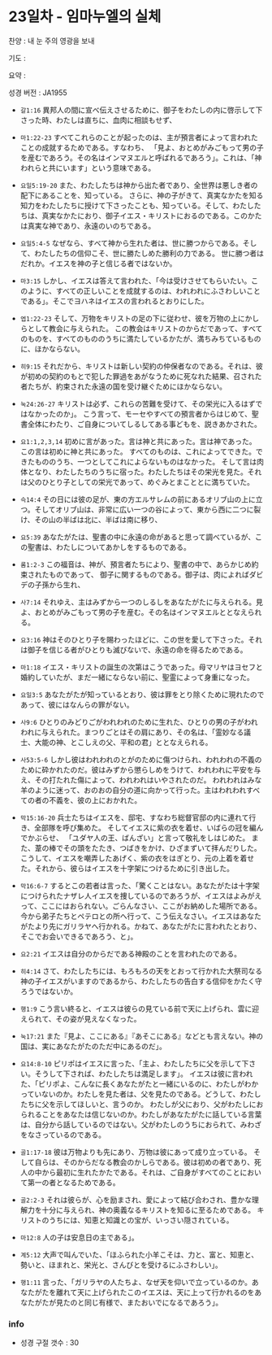 # 23일차 - 임마누엘의 실체

찬양 : 내 눈 주의 영광을 보내

기도 : 

요약 : 

성경 버전 : JA1955

- `갈1:16` 異邦人の間に宣べ伝えさせるために、御子をわたしの内に啓示して下さった時、わたしは直ちに、血肉に相談もせず、

- `마1:22-23` すべてこれらのことが起ったのは、主が預言者によって言われたことの成就するためである。すなわち、 「見よ、おとめがみごもって男の子を産むであろう。その名はインマヌエルと呼ばれるであろう」。これは、「神われらと共にいます」という意味である。

- `요일5:19-20` また、わたしたちは神から出た者であり、全世界は悪しき者の配下にあることを、知っている。 さらに、神の子がきて、真実なかたを知る知力をわたしたちに授けて下さったことも、知っている。そして、わたしたちは、真実なかたにおり、御子イエス・キリストにおるのである。このかたは真実な神であり、永遠のいのちである。

- `요일5:4-5` なぜなら、すべて神から生れた者は、世に勝つからである。そして、わたしたちの信仰こそ、世に勝たしめた勝利の力である。 世に勝つ者はだれか。イエスを神の子と信じる者ではないか。

- `마3:15` しかし、イエスは答えて言われた、「今は受けさせてもらいたい。このように、すべての正しいことを成就するのは、われわれにふさわしいことである」。そこでヨハネはイエスの言われるとおりにした。

- `엡1:22-23` そして、万物をキリストの足の下に従わせ、彼を万物の上にかしらとして教会に与えられた。 この教会はキリストのからだであって、すべてのものを、すべてのもののうちに満たしているかたが、満ちみちているものに、ほかならない。

- `히9:15` それだから、キリストは新しい契約の仲保者なのである。それは、彼が初めの契約のもとで犯した罪過をあがなうために死なれた結果、召された者たちが、約束された永遠の国を受け継ぐためにほかならない。

- `눅24:26-27` キリストは必ず、これらの苦難を受けて、その栄光に入るはずではなかったのか」。 こう言って、モーセやすべての預言者からはじめて、聖書全体にわたり、ご自身についてしるしてある事どもを、説きあかされた。

- `요1:1,2,3,14` 初めに言があった。言は神と共にあった。言は神であった。 この言は初めに神と共にあった。 すべてのものは、これによってできた。できたもののうち、一つとしてこれによらないものはなかった。 そして言は肉体となり、わたしたちのうちに宿った。わたしたちはその栄光を見た。それは父のひとり子としての栄光であって、めぐみとまこととに満ちていた。

- `슥14:4` その日には彼の足が、東の方エルサレムの前にあるオリブ山の上に立つ。そしてオリブ山は、非常に広い一つの谷によって、東から西に二つに裂け、その山の半ばは北に、半ばは南に移り、

- `요5:39` あなたがたは、聖書の中に永遠の命があると思って調べているが、この聖書は、わたしについてあかしをするものである。

- `롬1:2-3` この福音は、神が、預言者たちにより、聖書の中で、あらかじめ約束されたものであって、 御子に関するものである。御子は、肉によればダビデの子孫から生れ、

- `사7:14` それゆえ、主はみずから一つのしるしをあなたがたに与えられる。見よ、おとめがみごもって男の子を産む。その名はインマヌエルととなえられる。

- `요3:16` 神はそのひとり子を賜わったほどに、この世を愛して下さった。それは御子を信じる者がひとりも滅びないで、永遠の命を得るためである。

- `마1:18` イエス・キリストの誕生の次第はこうであった。母マリヤはヨセフと婚約していたが、まだ一緒にならない前に、聖霊によって身重になった。

- `요일3:5` あなたがたが知っているとおり、彼は罪をとり除くために現れたのであって、彼にはなんらの罪がない。

- `사9:6` ひとりのみどりごがわれわれのために生れた、ひとりの男の子がわれわれに与えられた。まつりごとはその肩にあり、その名は、「霊妙なる議士、大能の神、とこしえの父、平和の君」ととなえられる。

- `사53:5-6` しかし彼はわれわれのとがのために傷つけられ、われわれの不義のために砕かれたのだ。彼はみずから懲らしめをうけて、われわれに平安を与え、その打たれた傷によって、われわれはいやされたのだ。 われわれはみな羊のように迷って、おのおの自分の道に向かって行った。主はわれわれすべての者の不義を、彼の上におかれた。

- `막15:16-20` 兵士たちはイエスを、邸宅、すなわち総督官邸の内に連れて行き、全部隊を呼び集めた。 そしてイエスに紫の衣を着せ、いばらの冠を編んでかぶらせ、 「ユダヤ人の王、ばんざい」と言って敬礼をしはじめた。 また、葦の棒でその頭をたたき、つばきをかけ、ひざまずいて拝んだりした。 こうして、イエスを嘲弄したあげく、紫の衣をはぎとり、元の上着を着せた。それから、彼らはイエスを十字架につけるために引き出した。

- `막16:6-7` するとこの若者は言った、「驚くことはない。あなたがたは十字架につけられたナザレ人イエスを捜しているのであろうが、イエスはよみがえって、ここにはおられない。ごらんなさい、ここがお納めした場所である。 今から弟子たちとペテロとの所へ行って、こう伝えなさい。イエスはあなたがたより先にガリラヤへ行かれる。かねて、あなたがたに言われたとおり、そこでお会いできるであろう、と」。

- `요2:21` イエスは自分のからだである神殿のことを言われたのである。

- `히4:14` さて、わたしたちには、もろもろの天をとおって行かれた大祭司なる神の子イエスがいますのであるから、わたしたちの告白する信仰をかたく守ろうではないか。

- `행1:9` こう言い終ると、イエスは彼らの見ている前で天に上げられ、雲に迎えられて、その姿が見えなくなった。

- `눅17:21` また『見よ、ここにある』『あそこにある』などとも言えない。神の国は、実にあなたがたのただ中にあるのだ」。

- `요14:8-10` ピリポはイエスに言った、「主よ、わたしたちに父を示して下さい。そうして下されば、わたしたちは満足します」。 イエスは彼に言われた、「ピリポよ、こんなに長くあなたがたと一緒にいるのに、わたしがわかっていないのか。わたしを見た者は、父を見たのである。どうして、わたしたちに父を示してほしいと、言うのか。 わたしが父におり、父がわたしにおられることをあなたは信じないのか。わたしがあなたがたに話している言葉は、自分から話しているのではない。父がわたしのうちにおられて、みわざをなさっているのである。

- `골1:17-18` 彼は万物よりも先にあり、万物は彼にあって成り立っている。 そして自らは、そのからだなる教会のかしらである。彼は初めの者であり、死人の中から最初に生れたかたである。それは、ご自身がすべてのことにおいて第一の者となるためである。

- `골2:2-3` それは彼らが、心を励まされ、愛によって結び合わされ、豊かな理解力を十分に与えられ、神の奥義なるキリストを知るに至るためである。 キリストのうちには、知恵と知識との宝が、いっさい隠されている。

- `마12:8` 人の子は安息日の主である」。

- `계5:12` 大声で叫んでいた、「ほふられた小羊こそは、力と、富と、知恵と、勢いと、ほまれと、栄光と、さんびとを受けるにふさわしい」。

- `행1:11` 言った、「ガリラヤの人たちよ、なぜ天を仰いで立っているのか。あなたがたを離れて天に上げられたこのイエスは、天に上って行かれるのをあなたがたが見たのと同じ有様で、またおいでになるであろう」。

### info

- 성경 구절 갯수 : 30